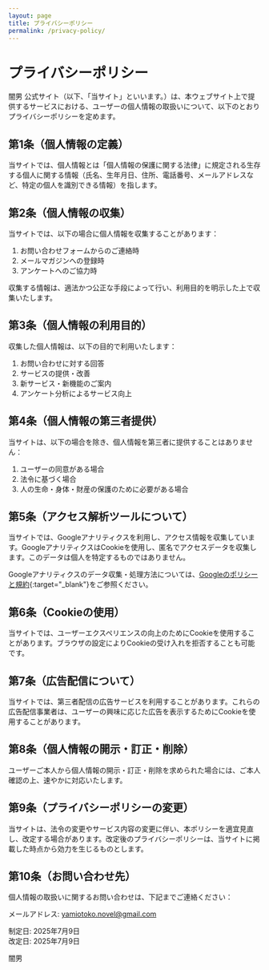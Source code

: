 ```yaml
---
layout: page
title: プライバシーポリシー
permalink: /privacy-policy/
---
```


# プライバシーポリシー

闇男 公式サイト（以下、「当サイト」といいます。）は、本ウェブサイト上で提供するサービスにおける、ユーザーの個人情報の取扱いについて、以下のとおりプライバシーポリシーを定めます。

## 第1条（個人情報の定義）

当サイトでは、個人情報とは「個人情報の保護に関する法律」に規定される生存する個人に関する情報（氏名、生年月日、住所、電話番号、メールアドレスなど、特定の個人を識別できる情報）を指します。

## 第2条（個人情報の収集）

当サイトでは、以下の場合に個人情報を収集することがあります：

1. お問い合わせフォームからのご連絡時
2. メールマガジンへの登録時
3. アンケートへのご協力時

収集する情報は、適法かつ公正な手段によって行い、利用目的を明示した上で収集いたします。

## 第3条（個人情報の利用目的）

収集した個人情報は、以下の目的で利用いたします：

1. お問い合わせに対する回答
2. サービスの提供・改善
3. 新サービス・新機能のご案内
4. アンケート分析によるサービス向上

## 第4条（個人情報の第三者提供）

当サイトは、以下の場合を除き、個人情報を第三者に提供することはありません：

1. ユーザーの同意がある場合
2. 法令に基づく場合
3. 人の生命・身体・財産の保護のために必要がある場合

## 第5条（アクセス解析ツールについて）

当サイトでは、Googleアナリティクスを利用し、アクセス情報を収集しています。GoogleアナリティクスはCookieを使用し、匿名でアクセスデータを収集します。このデータは個人を特定するものではありません。

Googleアナリティクスのデータ収集・処理方法については、[Googleのポリシーと規約](https://policies.google.com/technologies/partner-sites?hl=ja){:target="_blank"}をご参照ください。

## 第6条（Cookieの使用）

当サイトでは、ユーザーエクスペリエンスの向上のためにCookieを使用することがあります。ブラウザの設定によりCookieの受け入れを拒否することも可能です。

## 第7条（広告配信について）

当サイトでは、第三者配信の広告サービスを利用することがあります。これらの広告配信事業者は、ユーザーの興味に応じた広告を表示するためにCookieを使用することがあります。

## 第8条（個人情報の開示・訂正・削除）

ユーザーご本人から個人情報の開示・訂正・削除を求められた場合には、ご本人確認の上、速やかに対応いたします。

## 第9条（プライバシーポリシーの変更）

当サイトは、法令の変更やサービス内容の変更に伴い、本ポリシーを適宜見直し、改定する場合があります。改定後のプライバシーポリシーは、当サイトに掲載した時点から効力を生じるものとします。

## 第10条（お問い合わせ先）

個人情報の取扱いに関するお問い合わせは、下記までご連絡ください：

メールアドレス: yamiotoko.novel@gmail.com

制定日: 2025年7月9日  
改定日: 2025年7月9日

闇男